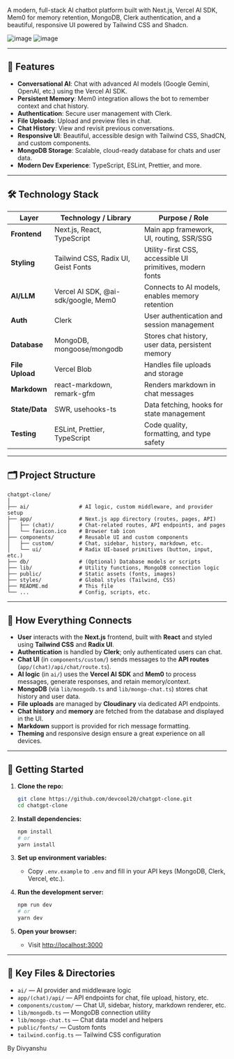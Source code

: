 A modern, full-stack AI chatbot platform built with Next.js, Vercel AI SDK, Mem0 for memory retention, MongoDB, Clerk authentication, and a beautiful, responsive UI powered by Tailwind CSS and Shadcn.

![image](https://github.com/user-attachments/assets/9cbc3667-202a-4ffd-ad70-aa5f98ff3981)
![image](https://github.com/user-attachments/assets/5ecd0267-14d9-4f36-ac93-e9e0a907f8f2)



---

## 🚀 Features

- **Conversational AI**: Chat with advanced AI models (Google Gemini, OpenAI, etc.) using the Vercel AI SDK.
- **Persistent Memory**: Mem0 integration allows the bot to remember context and chat history.
- **Authentication**: Secure user management with Clerk.
- **File Uploads**: Upload and preview files in chat.
- **Chat History**: View and revisit previous conversations.
- **Responsive UI**: Beautiful, accessible design with Tailwind CSS, ShadCN, and custom components.
- **MongoDB Storage**: Scalable, cloud-ready database for chats and user data.
- **Modern Dev Experience**: TypeScript, ESLint, Prettier, and more.

---

## 🛠️ Technology Stack

| Layer         | Technology / Library                | Purpose / Role                                                                 |
|---------------|-------------------------------------|-------------------------------------------------------------------------------|
| **Frontend**  | Next.js, React, TypeScript          | Main app framework, UI, routing, SSR/SSG                                      |
| **Styling**   | Tailwind CSS, Radix UI, Geist Fonts | Utility-first CSS, accessible UI primitives, modern fonts                     |
| **AI/LLM**    | Vercel AI SDK, @ai-sdk/google, Mem0 | Connects to AI models, enables memory retention                               |
| **Auth**      | Clerk                              | User authentication and session management                                    |
| **Database**  | MongoDB, mongoose/mongodb           | Stores chat history, user data, persistent memory                             |
| **File Upload**| Vercel Blob                       | Handles file uploads and storage                                              |
| **Markdown**  | react-markdown, remark-gfm          | Renders markdown in chat messages                                             |
| **State/Data**| SWR, usehooks-ts                    | Data fetching, hooks for state management                                     |
| **Testing**   | ESLint, Prettier, TypeScript        | Code quality, formatting, and type safety                                     |

---

## 🗂️ Project Structure

```
chatgpt-clone/
│
├── ai/                # AI logic, custom middleware, and provider setup
├── app/               # Next.js app directory (routes, pages, API)
│   ├── (chat)/        # Chat-related routes, API endpoints, and pages
│   └── favicon.ico    # Browser tab icon
├── components/        # Reusable UI and custom components
│   ├── custom/        # Chat, sidebar, history, markdown, etc.
│   └── ui/            # Radix UI-based primitives (button, input, etc.)
├── db/                # (Optional) Database models or scripts
├── lib/               # Utility functions, MongoDB connection logic
├── public/            # Static assets (fonts, images)
├── styles/            # Global styles (Tailwind, CSS)
├── README.md          # This file
└── ...                # Config, scripts, etc.
```

---

## 🔗 How Everything Connects

- **User** interacts with the **Next.js** frontend, built with **React** and styled using **Tailwind CSS** and **Radix UI**.
- **Authentication** is handled by **Clerk**; only authenticated users can chat.
- **Chat UI** (in `components/custom/`) sends messages to the **API routes** (`app/(chat)/api/chat/route.ts`).
- **AI logic** (in `ai/`) uses the **Vercel AI SDK** and **Mem0** to process messages, generate responses, and retain memory/context.
- **MongoDB** (via `lib/mongodb.ts` and `lib/mongo-chat.ts`) stores chat history and user data.
- **File uploads** are managed by **Cloudinary** via dedicated API endpoints.
- **Chat history** and **memory** are fetched from the database and displayed in the UI.
- **Markdown** support is provided for rich message formatting.
- **Theming** and responsive design ensure a great experience on all devices.

---

## 🏁 Getting Started

1. **Clone the repo:**
   ```sh
   git clone https://github.com/devcool20/chatgpt-clone.git
   cd chatgpt-clone
   ```

2. **Install dependencies:**
   ```sh
   npm install
   # or
   yarn install
   ```

3. **Set up environment variables:**
   - Copy `.env.example` to `.env` and fill in your API keys (MongoDB, Clerk, Vercel, etc.).

4. **Run the development server:**
   ```sh
   npm run dev
   # or
   yarn dev
   ```

5. **Open your browser:**
   - Visit [http://localhost:3000](http://localhost:3000)

---

## 🧩 Key Files & Directories

- `ai/` — AI provider and middleware logic
- `app/(chat)/api/` — API endpoints for chat, file upload, history, etc.
- `components/custom/` — Chat UI, sidebar, history, markdown renderer, etc.
- `lib/mongodb.ts` — MongoDB connection utility
- `lib/mongo-chat.ts` — Chat data model and helpers
- `public/fonts/` — Custom fonts
- `tailwind.config.ts` — Tailwind CSS configuration

By Divyanshu
